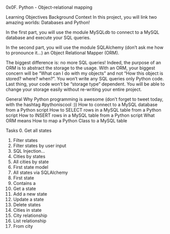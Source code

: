 0x0F. Python - Object-relational mapping

Learning Objectives
Background Context
In this project, you will link two amazing worlds: Databases and Python!

In the first part, you will use the module MySQLdb to connect to a MySQL database and execute your SQL queries.

In the second part, you will use the module SQLAlchemy (don’t ask me how to pronounce it…) an Object Relational Mapper (ORM).

The biggest difference is: no more SQL queries! Indeed, the purpose of an ORM is to abstract the storage to the usage. With an ORM, your biggest concern will be “What can I do with my objects” and not “How this object is stored? where? when?”. You won’t write any SQL queries only Python code. Last thing, your code won’t be “storage type” dependent. You will be able to change your storage easily without re-writing your entire project.

General
Why Python programming is awesome (don’t forget to tweet today, with the hashtag #pythoniscool :))
How to connect to a MySQL database from a Python script
How to SELECT rows in a MySQL table from a Python script
How to INSERT rows in a MySQL table from a Python script
What ORM means
How to map a Python Class to a MySQL table

Tasks
 0. Get all states
 1. Filter states
 2. Filter states by user input
 3. SQL Injection...
 4. Cities by states
 5. All cities by state
 6. First state model
 7. All states via SQLAlchemy
 8. First state
 9. Contains a
 10. Get a state
 11. Add a new state
 12. Update a state
 13. Delete states
 14. Cities in state
 15. City relationship
 16. List relationship
 17. From city
